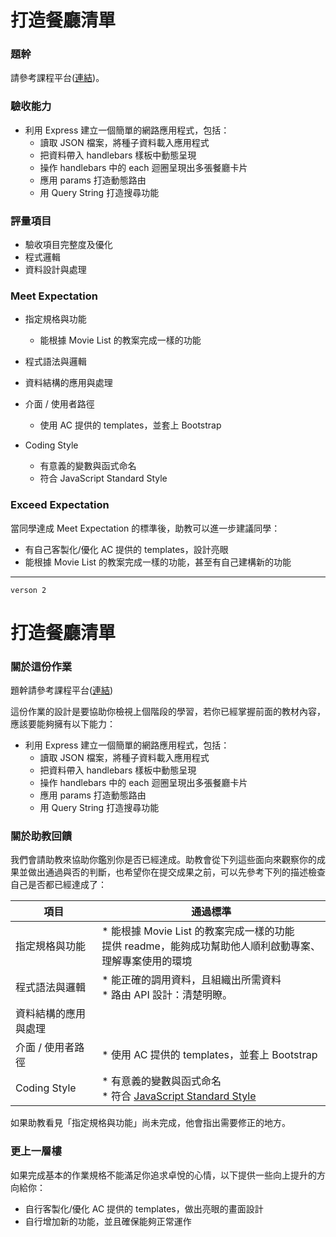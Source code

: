 # 打造餐廳清單

### 題幹
請參考課程平台([連結](https://lighthouse.alphacamp.co/courses/42/assignments/1029))。

### 驗收能力
* 利用 Express 建立一個簡單的網路應用程式，包括：
  * 讀取 JSON 檔案，將種子資料載入應用程式
  * 把資料帶入 handlebars 樣板中動態呈現
  * 操作 handlebars 中的 each 迴圈呈現出多張餐廳卡片
  * 應用 params 打造動態路由
  * 用 Query String 打造搜尋功能
### 評量項目
* 驗收項目完整度及優化
* 程式邏輯
* 資料設計與處理
### Meet Expectation
* 指定規格與功能
  * 能根據 Movie List 的教案完成一樣的功能
* 程式語法與邏輯
  
* 資料結構的應用與處理
  
* 介面 / 使用者路徑
  * 使用 AC 提供的 templates，並套上 Bootstrap
* Coding Style
  * 有意義的變數與函式命名
  * 符合 JavaScript Standard Style
### Exceed Expectation
當同學達成 Meet Expectation 的標準後，助教可以進一步建議同學：
* 有自己客製化/優化 AC 提供的 templates，設計亮眼
* 能根據 Movie List 的教案完成一樣的功能，甚至有自己建構新的功能
---
`verson 2`
# 打造餐廳清單

### 關於這份作業
題幹請參考課程平台([連結](https://lighthouse.alphacamp.co/courses/42/assignments/1029))

這份作業的設計是要協助你檢視上個階段的學習，若你已經掌握前面的教材內容，應該要能夠擁有以下能力：
* 利用 Express 建立一個簡單的網路應用程式，包括：
  * 讀取 JSON 檔案，將種子資料載入應用程式
  * 把資料帶入 handlebars 樣板中動態呈現
  * 操作 handlebars 中的 each 迴圈呈現出多張餐廳卡片
  * 應用 params 打造動態路由
  * 用 Query String 打造搜尋功能

### 關於助教回饋
我們會請助教來協助你鑑別你是否已經達成。助教會從下列這些面向來觀察你的成果並做出通過與否的判斷，也希望你在提交成果之前，可以先參考下列的描述檢查自己是否都已經達成了：
  
|  項目 | 通過標準  |  
|---|---|
|  指定規格與功能 |  * 能根據 Movie List 的教案完成一樣的功能<br>提供 readme，能夠成功幫助他人順利啟動專案、理解專案使用的環境 |   
|  程式語法與邏輯 |  * 能正確的調用資料，且組織出所需資料<br>* 路由 API 設計：清楚明瞭。 |  
|  資料結構的應用與處理 |   |  
|  介面 / 使用者路徑 | * 使用 AC 提供的 templates，並套上 Bootstrap  |   
|  Coding Style |  * 有意義的變數與函式命名 <br> * 符合 [JavaScript Standard Style](https://standardjs.com/) |

如果助教看見「指定規格與功能」尚未完成，他會指出需要修正的地方。
### 更上一層樓
如果完成基本的作業規格不能滿足你追求卓悅的心情，以下提供一些向上提升的方向給你：
* 自行客製化/優化 AC 提供的 templates，做出亮眼的畫面設計
* 自行增加新的功能，並且確保能夠正常運作